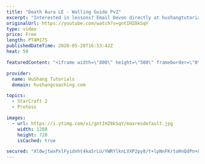 ```yaml
---
title: "Death Aura LE - Walling Guide PvZ"
excerpt: "Interested in lessons? Email Devon directly at hushangtutorials@outlook.com ------------------------------------------------------------------------------------------------------- Want to support HuShang Tutorials directly? Patreon is a website where you can contribute a monthly donation that will help"
originalUrl: https://youtube.com/watch?v=gntIHZ8kSqY
type: video
price: Free
length: PT4M17S
publishedDateTime: 2020-05-28T16:53:42Z
heat: 50

featuredContent: "<iframe width=\"800\" height=\"500\" frameborder=\"0\" src=\"https://www.youtube.com/embed/gntIHZ8kSqY\" allow=\"accelerometer; autoplay; encrypted-media; gyroscope; picture-in-picture\" allowfullscreen></iframe>"

provider:
  name: HuShang Tutorials
  domain: hushangcoaching.com

topics:
  - StarCraft 2
  - Protoss

images:
  - url: https://i.ytimg.com/vi/gntIHZ8kSqY/maxresdefault.jpg
    width: 1280
    height: 720
    isCached: true

secured: "Xl0wjtwxPxlFyidnht4ka5rLU/YWRYlknLVXP2py8/t+lpNnFKrtoHnQdPn+82qYISMMR+cFhBFhzOzGNcnmRioHz0x7hqg91TqtZBh+e2UZjZzum47Oc23FaqPpGsWt2c92YdxOQWZnGV4maPtlhwYPT8R7wag9ElgPn6Oe3NfI+686qcuE74QXtnLiMrR7Xi1A1kfPt+d4/VBZx8/uooxqPE7sMCrKVR2I2qrHE96AJSnRLsebLjeiL3bvZhh47nC08QK6uAqqQAP0L0lS+UqKIIe0v0u9BxZfIgDHUsoP0sr+OvsCAUx28rmYZYL6eGyz7K0QBDJir6CAWXLkUYZ765SBYC9aVNGg43FOdv8j4OgP4iicYRhE2zi0npRgxaNHHln2hTfziMASz2J0ELrX+SMwR7xwjz5Xkky+u9k=;pkeHdcEIF2Xu5Lri7EhI4g=="
---
```


